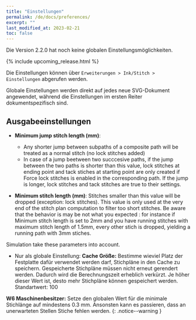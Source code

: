 ```yaml
---
title: "Einstellungen"
permalink: /de/docs/preferences/
excerpt: ""
last_modified_at: 2023-02-21
toc: false
---
```

Die Version 2.2.0 hat noch keine globalen Einstellungsmöglichkeiten.

{% include upcoming_release.html %}

Die Einstellungen können über `Erweiterungen > Ink/Stitch > Einstellungen` abgerufen werden.

Globale Einstellungen werden direkt auf jedes neue SVG-Dokument angewendet, während die Einstellungen im ersten Reiter dokumentspezifisch sind.

## Ausgabeeinstellungen

<!--

* Maximaler Abstand zwischen zwei Objekten ohne vernähen (mm): Sprungstiche die kleiner als der angegebene Wert sind, werden als normale Stiche behandelt und nicht vernäht.
* Minimale Stichlänge (mm): Stiche die kleiner sind als dieser Wert, werden gelöscht und nicht exportiert (Ausnahme: Vernähstiche).
-->

* **Minimum jump stitch length (mm)**: 
  *  Any shorter jump between subpaths of a composite path will be treated as a normal stitch (no lock stitches added)
  *  In case of a jump beetween two succcesive paths, if the jump between the two paths is shorter than this value, lock stitches at ending point and tack stiches at starting point are only created if Force lock stitches is enabled in the corresponding path.  If the jump is longer, lock stitches and tack stitches are true to their settings.
  
* **Minimum stitch length (mm)**: Stitches smaller than this value will be dropped (exception: lock stitches). This value is only used at the very end of the stitch plan computation to filter too short stitches. Be aware that the behavior is may be not what you expected : for instance if Minimum stitch length is set to 2mm and you have running stitches with maximum stitch length of 1.5mm, every other stich is dropped, yielding a running path  with 3mm stiches. 

Simulation take these parameters into account.

* Nur als globale Einstellung: **Cache Größe:** Bestimme wieviel Platz der Festplatte dafür verwendet werden darf, Stichpläne in den Cache zu speichern. Gespeicherte Stichpläne müssen nicht erneut gerendert werden. Dadurch wird die Berechnungszeit erheblich verkürzt. Je höher dieser Wert ist, desto mehr Stichpläne können gespeichert werden. Standartwert: 100
  
**W6 Maschinenbesitzer:** Setze den globalen Wert für die minimale Stichlänge auf mindestens 0.3 mm. Ansonsten kann es passieren, dass an unerwarteten Stellen Stiche fehlen werden.
{: .notice--warning }
